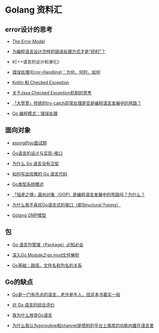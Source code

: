 # Golang 资料汇


## error设计的思考

- [The Error Model](https://joeduffyblog.com/2016/02/07/the-error-model/)

- [为编程语言设计怎样的错误处理方式才是“好的”？](https://www.zhihu.com/question/584713844)

- 《C++语言的设计和演化》

- [错误处理(Error-Handling)：为何、何时、如何](https://blog.csdn.net/yapingxin/article/details/17137793)

- [Kotlin 和 Checked Exception](https://www.yinwang.org/blog-cn/2017/05/23/kotlin)

- [关于Java Checked Exception机制的思考](https://caotc.org/2018/03/10/java-checked-exception/)

- [「大宽宽」传统的try-catch异常处理是否是编程语言发展中的弯路？](https://egh0bww1.com/republish/2023-11-24-is-try-catch-a-detour/)

- [Go 编程模式：错误处理](https://coolshell.cn/articles/21140.html)

## 面向对象

- [asong的go面试题](https://segmentfault.com/u/asong_5eeb7a1d0da86/articles)

- [Go语言的设计与实现-接口](https://draveness.me/golang/docs/part2-foundation/ch04-basic/golang-interface/)

- [为什么 Go 语言没有泛型](https://draveness.me/whys-the-design-go-generics/)

- [如何写出优雅的 Go 语言代码](https://draveness.me/golang-101/)

- [Go类型系统概述](https://gfw.go101.org/article/type-system-overview.html)

- [「恒虚之境」面向对象（OOP）是编程语言发展中的弯路吗？为什么？
](https://egh0bww1.com/republish/2023-11-21-q-is-oop-detour/)

- [为什么我不喜欢Go语言式的接口（即Structural Typing）](http://blog.zhaojie.me/2013/04/why-i-dont-like-go-style-interface-or-structural-typing.html)

- [Golang GMP模型](https://kiosk007.top/post/golang-gmp/)

## 包

- [Go 语言包管理（Package）必知必会
](https://learnku.com/go/t/27649)

- [深入Go Module之go.mod文件解析](https://colobu.com/2021/06/28/dive-into-go-module-1/)

- [Go基础：路径、文件名和包名的关系](https://blog.csdn.net/fly910905/article/details/120400199)

## Go的缺点

- [Go是一门有亮点的语言，老许是牛人，但这本书着实一般](https://www.ituring.com.cn/article/37015)

- [对 Go 语言的综合评价](https://www.yinwang.org/blog-cn/2014/04/18/golang)

- [我为什么放弃Go语言](https://blog.csdn.net/liigo/article/details/23699459)

- [为什么我认为goroutine和channel是把别的平台上类库的功能内置在语言里](http://blog.zhaojie.me/2013/04/why-channel-and-goroutine-in-golang-are-buildin-libraries-for-other-platforms.html)


